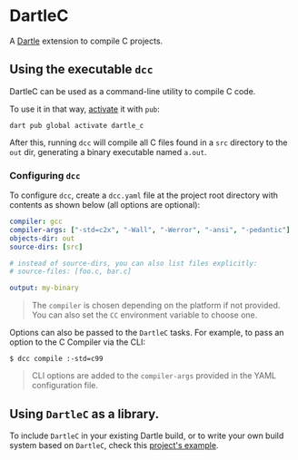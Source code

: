 # DartleC

A [Dartle](https://renatoathaydes.github.io/dartle-website/) extension to compile C projects.

## Using the executable `dcc`

DartleC can be used as a command-line utility to compile C code.

To use it in that way, [activate](https://dart.dev/tools/pub/cmd/pub-global) it with `pub`:

```shell
dart pub global activate dartle_c
```

After this, running `dcc` will compile all C files found in a `src` directory to the `out` dir,
generating a binary executable named `a.out`.

### Configuring `dcc`

To configure `dcc`, create a `dcc.yaml` file at the project root directory with contents as shown
below (all options are optional):

```yaml
compiler: gcc
compiler-args: ["-std=c2x", "-Wall", "-Werror", "-ansi", "-pedantic"]
objects-dir: out
source-dirs: [src]

# instead of source-dirs, you can also list files explicitly:
# source-files: [foo.c, bar.c]

output: my-binary
```

> The `compiler` is chosen depending on the platform if not provided.
> You can also set the `CC` environment variable to choose one.

Options can also be passed to the `DartleC` tasks.
For example, to pass an option to the C Compiler via the CLI:

```shell
$ dcc compile :-std=c99
```

> CLI options are added to the `compiler-args` provided in the YAML configuration file.

## Using `DartleC` as a library.

To include `DartleC` in your existing Dartle build, or to write your own build system based on
`DartleC`, check this [project's example](example/dartle_c_example.dart).
